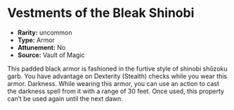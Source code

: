
# Vestments of the Bleak Shinobi

* **Rarity:** uncommon
* **Type:** Armor
* **Attunement:** No
* **Source:** Vault of Magic


This padded black armor is fashioned in the furtive style of shinobi shōzoku garb. You have advantage on Dexterity (Stealth) checks while you wear this armor. Darkness. While wearing this armor, you can use an action to cast the darkness spell from it with a range of 30 feet. Once used, this property can’t be used again until the next dawn.
